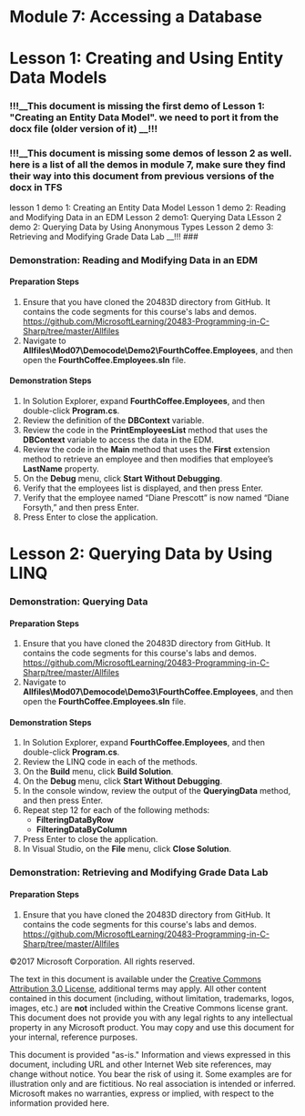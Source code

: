 
# Module 7: Accessing a Database

# Lesson 1:  Creating and Using Entity Data Models
### !!!__This document is missing the first demo of Lesson 1: "Creating an Entity Data Model". we need to port it from the docx file (older version of it) __!!! ###
### !!!__This document is missing some demos of lesson 2 as well. here is a list of all the demos in module 7, make sure they find their way into this document from previous versions of the docx in TFS
lesson 1 demo 1: Creating an Entity Data Model
Lesson 1 demo 2: Reading and Modifying Data in an EDM
Lesson 2 demo1: Querying Data
LEsson 2 demo 2: Querying Data by Using Anonymous Types
Lesson 2 demo 3: Retrieving and Modifying Grade Data Lab
__!!! ###
### Demonstration: Reading and Modifying Data in an EDM

#### Preparation Steps

1. Ensure that you have cloned the 20483D directory from GitHub. It contains the code segments for this course's labs and demos. https://github.com/MicrosoftLearning/20483-Programming-in-C-Sharp/tree/master/Allfiles
2. Navigate to **Allfiles\Mod07\Democode\Demo2\FourthCoffee.Employees**, and then open the **FourthCoffee.Employees.sln** file.


#### Demonstration Steps

1.  In Solution Explorer, expand **FourthCoffee.Employees**, and then
    double-click **Program.cs**.
2.  Review the definition of the **DBContext** variable.
3.  Review the code in the **PrintEmployeesList** method that uses the
    **DBContext** variable to access the data in the EDM.
4.  Review the code in the **Main** method that uses the **First** extension
    method to retrieve an employee and then modifies that employee’s
    **LastName** property.
5.  On the **Debug** menu, click **Start Without Debugging**.
6.  Verify that the employees list is displayed, and then press Enter.
7. Verify that the employee named “Diane Prescott” is now named “Diane
    Forsyth,” and then press Enter.
8. Press Enter to close the application.


# Lesson 2:  Querying Data by Using LINQ

### Demonstration: Querying Data

#### Preparation Steps

1. Ensure that you have cloned the 20483D directory from GitHub. It contains the code segments for this course's labs and demos. https://github.com/MicrosoftLearning/20483-Programming-in-C-Sharp/tree/master/Allfiles
2. Navigate to **Allfiles\Mod07\Democode\Demo3\FourthCoffee.Employees**, and then open the **FourthCoffee.Employees.sln** file.



#### Demonstration Steps

1.  In Solution Explorer, expand **FourthCoffee.Employees**, and then
    double-click **Program.cs**.
2.  Review the LINQ code in each of the methods.
3.  On the **Build** menu, click **Build Solution**.
4.  On the **Debug** menu, click **Start Without Debugging**.
5.  In the console window, review the output of the **QueryingData** method, and
    then press Enter.
6.  Repeat step 12 for each of the following methods:
    -  **FilteringDataByRow**
    -  **FilteringDataByColumn**
7. Press Enter to close the application.
8. In Visual Studio, on the **File** menu, click **Close Solution**.


### Demonstration: Retrieving and Modifying Grade Data Lab

#### Preparation Steps

1. Ensure that you have cloned the 20483D directory from GitHub. It contains the code segments for this course's labs and demos. https://github.com/MicrosoftLearning/20483-Programming-in-C-Sharp/tree/master/Allfiles






©2017 Microsoft Corporation. All rights reserved.

The text in this document is available under the  [Creative Commons Attribution 3.0 License](https://creativecommons.org/licenses/by/3.0/legalcode), additional terms may apply. All other content contained in this document (including, without limitation, trademarks, logos, images, etc.) are  **not**  included within the Creative Commons license grant. This document does not provide you with any legal rights to any intellectual property in any Microsoft product. You may copy and use this document for your internal, reference purposes.

This document is provided &quot;as-is.&quot; Information and views expressed in this document, including URL and other Internet Web site references, may change without notice. You bear the risk of using it. Some examples are for illustration only and are fictitious. No real association is intended or inferred. Microsoft makes no warranties, express or implied, with respect to the information provided here.

